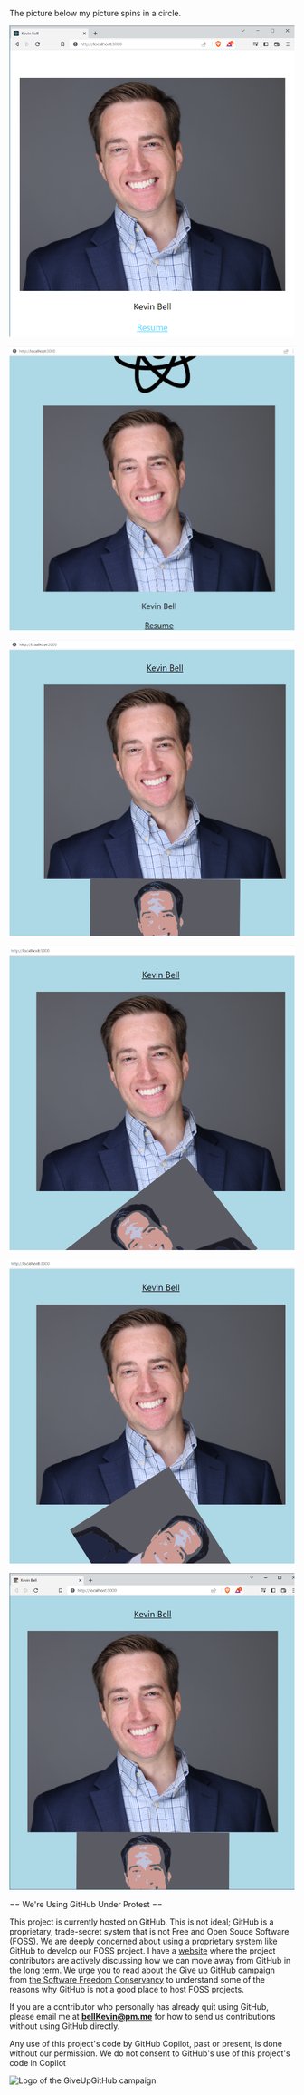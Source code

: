 The picture below my picture spins in a circle.

![p](https://github.com/bell-kevin/aboutMeWebAppFun/blob/main/screenshots/Capture.PNG)

![p](https://github.com/bell-kevin/aboutMeWebAppFun/blob/main/screenshots/Capture2.PNG)

![p](https://github.com/bell-kevin/aboutMeWebAppFun/blob/main/screenshots/Capture3.PNG)

![p](https://github.com/bell-kevin/aboutMeWebAppFun/blob/main/screenshots/Capture4.PNG)

![p](https://github.com/bell-kevin/aboutMeWebAppFun/blob/main/screenshots/Capture5.PNG)

![p](https://github.com/bell-kevin/aboutMeWebAppFun/blob/main/screenshots/Capture6.PNG)


== We're Using GitHub Under Protest ==

This project is currently hosted on GitHub.  This is not ideal; GitHub is a
proprietary, trade-secret system that is not Free and Open Souce Software
(FOSS).  We are deeply concerned about using a proprietary system like GitHub
to develop our FOSS project. I have a [website](https://bellKevin.me) where the
project contributors are actively discussing how we can move away from GitHub
in the long term.  We urge you to read about the [Give up GitHub](https://GiveUpGitHub.org) campaign 
from [the Software Freedom Conservancy](https://sfconservancy.org) to understand some of the reasons why GitHub is not 
a good place to host FOSS projects.

If you are a contributor who personally has already quit using GitHub, please
email me at **bellKevin@pm.me** for how to send us contributions without
using GitHub directly.

Any use of this project's code by GitHub Copilot, past or present, is done
without our permission.  We do not consent to GitHub's use of this project's
code in Copilot

![Logo of the GiveUpGitHub campaign](https://sfconservancy.org/img/GiveUpGitHub.png)

